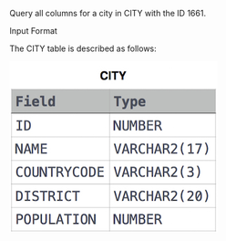 Query all columns for a city in CITY with the ID 1661.

Input Format

The CITY table is described as follows: 

![](CITY.jpg)
